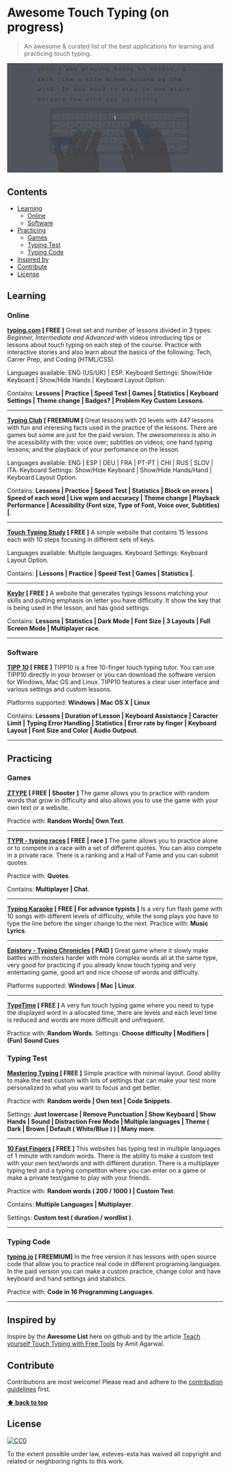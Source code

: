 # Awesome Touch Typing (on progress)


> An awesome & curated list of the best applications for learning and practicing touch typing.


![gif of touch typing](https://github.com/esteves-esta/awesome-touch-typing/blob/master/touchtyping.gif)

## Contents

- [Learning](#learning) 
  - [Online](#online)
  - [Software](software)
- [Practicing](#practicing)
  - [Games](#games)
  - [Typing Test](#typing-test)
  - [Typing Code](#typing-code)
- [Inspired by](#inspired-by)
- [Contribute](#contribute)
- [License](#license)



## Learning

### Online

**[typing.com](https://www.typing.com/) [ FREE ]**
Great set and number of lessons divided in 3 types: *Beginner, Intermediate and Advanced* with videos introducing tips or lessons about touch typing on each step of the course. Practice with interactive stories and also learn about the basics of the following: Tech, Carrer Prep, and Coding (HTML/CSS).

Languages available: ENG (US/UK) | ESP.
Keyboard Settings: Show/Hide Keyboard | Show/Hide Hands | Keyboard Layout Option.

Contains: **Lessons | Practice | Speed Test | Games | Statistics | Keyboard Settings | Theme change | Badges? | Problem Key Custom Lessons**.

---

**[Typing Club](https://www.typingclub.com/) [ FREEMIUM ]**
Great lessons with 20 levels with 447 lessons with fun and interesing facts used in the practice of the lessons. There are games but some are just for the paid version. The *awesomeness* is also in the acessibility with the: voice over; subtitles on videos; one hand typing lessons; and the playback of your perfomance on the lesson.

Languages available: ENG | ESP | DEU | FRA | PT-PT | CHI | RUS | SLOV | ITA.
Keyboard Settings: Show/Hide Keyboard | Show/Hide Hands/Hand | Keyboard Layout Option.

Contains: **Lessons | Practice | Speed Test | Statistics | Block on errors | Speed of each word | Live wpm and accuracy | Theme change | Playback Performance | Acessibility (Font size, Type of Font, Voice over, Subtitles) |**.

---

**[Touch Typing Study](https://www.typingstudy.com/) [ FREE ]**
A simple website that contains 15 lessons each with 10 steps focusing in different sets of keys.

Languages available: Multiple languages.
Keyboard Settings: Keyboard Layout Option.

Contains: **| Lessons | Practice | Speed Test | Games | Statistics |**.

---

**[Keybr](https://www.keybr.com/) [ FREE ]**
A website that generates typings lessons matching your skills and putting emphasis on letter you have difficulty. It show the key that is being used in the lesson, and has good settings.

Contains: **Lessons | Statistics | Dark Mode | Font Size | 3 Layouts | Full Screen Mode | Multiplayer race**.

---

### Software 

**[TIPP 10](https://www.tipp10.com/) [ FREE ]**
TIPP10 is a free 10-finger touch typing tutor. You can use TIPP10 directly in your browser or you can download the software version for Windows, Mac OS and Linux. TIPP10 features a clear user interface and various settings and custom lessons.

Platforms supported: **Windows | Mac OS X | Linux**

Contains: **Lessons | Duration of Lesson | Keyboard Assistance | Caracter Limit | Typing Error Handling | Statistics | Error rate by finger | Keyboard Layout | Font Size and Color | Audio Outpout**.

---

## Practicing

### Games

**[ZTYPE](https://zty.pe/) [ FREE | Shooter ]**
The game allows you to practice with random words that grow in difficulty and also allows you to use the game with your own text or a website.

Practice with: **Random Words| Own Text**.

---

**[TYPR - typing races](http://app.typrx.com/#HomePlace:) [ FREE | race ]**
The game allows you to practice alone or to compete in a race with a set of different quotes. You can also compete in a private race. There is a ranking and a Hall of Fame and you can submit quotes.

Practice with: **Quotes**.

Contains: **Multiplayer | Chat**. 

---

**[Typing Karaoke](TypingKaraoke.com) [ FREE | For advance typists ]**
Is a very fun flash game with 10 songs with different levels of difficulty, while the song plays you have to type the line before the singer change to the next.
Practice with: **Music Lyrics**.

---

**[Epistory - Typing Chronicles](http://www.epistorygame.com/) [ PAID ]**
Great game where it slowly make battles with mosters harder with more complex words all at the same type, very good for practicing if you already know touch typing and very entertaning game, good art and nice choose of words and difficulty.

Platforms supported: **Windows | Mac | Linux**.

---

**[TypeTime](https://loanr.github.io/typetime) [ FREE ]**
A very fun touch typing game where you need to type the displayed word in a allocated time, there are levels and each level time is reduced and words are more difficult and unfrequent.

Practice with: **Random Words**.
Settings: **Choose difficulty | Modifiers | (Fun) Sound Cues**

### Typing Test

**[Mastering Typing ](https://www.masteringtyping.com/) [ FREE ]**
Simple practice with minimal layout. Good ability to make the test custom with lots of settings that can make your test more personalized to what you want to focus and get better. 

Practice with: **Random words | Own text | Code Snippets**.

Settings: **Just lowercase | Remove Punctuation | Show Keyboard | Show Hands | Sound | Distraction Free Mode | Multiple languages | Theme ( Dark | Brown | Default ( White/Blue ) ) | Many more**.

---

**[10 Fast Fingers](https://10fastfingers.com/) [ FREE ]**
This websites has typing test in multiple languages of 1 minute with random words. There is the ability to make a custom test with your own text/words and with different duration. There is a multiplayer typing test and a typing competiton where you can enter on a game or make a private test/game to play with your friends.

Practice with: **Random words ( 200 / 1000 ) | Custom Test**.

Contains: **Multiple Languages | Multiplayer**.

Settings: **Custom test ( duration / wordlist )**.

---

### Typing Code

**[typing.io](https://typing.io/) [ FREEMIUM]**
In the free version it has lessons with open source code that allow you to practice real code in different programing languages. In the paid version you can make a custom practice, change color and have keyboard and hand settings and statistics.

Practice with: **Code in 16 Programming Languages**.

---

## Inspired by

Inspire by the **Awesome List** here on github and by the article [Teach yourself Touch Typing with Free Tools](https://www.labnol.org/internet/teach-yourself-touch-typing-with-free-tools/28849/) by Amit Agarwal. 



## Contribute

Contributions are most welcome! Please read and adhere to the [contribution guidelines](contributing.md) first.

**[⬆ back to top](#awesome-touch-typing)**

## License

[![CC0](https://mirrors.creativecommons.org/presskit/buttons/88x31/svg/cc-zero.svg)](https://creativecommons.org/publicdomain/zero/1.0)

To the extent possible under law, esteves-esta has waived all copyright and
related or neighboring rights to this work.
